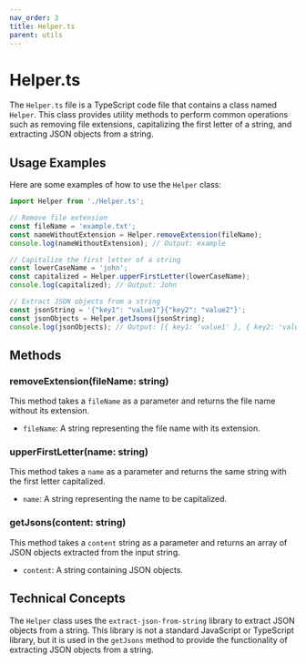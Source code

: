```yaml
---
nav_order: 3
title: Helper.ts
parent: utils
---
```


# Helper.ts

The `Helper.ts` file is a TypeScript code file that contains a class named `Helper`. This class provides utility methods to perform common operations such as removing file extensions, capitalizing the first letter of a string, and extracting JSON objects from a string.

## Usage Examples

Here are some examples of how to use the `Helper` class:

```typescript
import Helper from './Helper.ts';

// Remove file extension
const fileName = 'example.txt';
const nameWithoutExtension = Helper.removeExtension(fileName);
console.log(nameWithoutExtension); // Output: example

// Capitalize the first letter of a string
const lowerCaseName = 'john';
const capitalized = Helper.upperFirstLetter(lowerCaseName);
console.log(capitalized); // Output: John

// Extract JSON objects from a string
const jsonString = '{"key1": "value1"}{"key2": "value2"}';
const jsonObjects = Helper.getJsons(jsonString);
console.log(jsonObjects); // Output: [{ key1: 'value1' }, { key2: 'value2' }]
```

## Methods

### removeExtension(fileName: string)

This method takes a `fileName` as a parameter and returns the file name without its extension.

- `fileName`: A string representing the file name with its extension.

### upperFirstLetter(name: string)

This method takes a `name` as a parameter and returns the same string with the first letter capitalized.

- `name`: A string representing the name to be capitalized.

### getJsons(content: string)

This method takes a `content` string as a parameter and returns an array of JSON objects extracted from the input string.

- `content`: A string containing JSON objects.

## Technical Concepts

The `Helper` class uses the `extract-json-from-string` library to extract JSON objects from a string. This library is not a standard JavaScript or TypeScript library, but it is used in the `getJsons` method to provide the functionality of extracting JSON objects from a string.